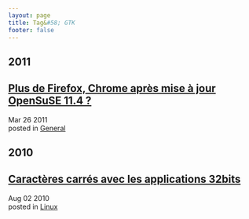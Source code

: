 ```yaml
---
layout: page
title: Tag&#58; GTK
footer: false
---
```


<div id="blog-archives" class="category">
<h2>2011</h2>

<article>
<h1><a href="/2011/03/26/plus-de-firefox-chrome-apres-mise-a-jour-opensuse-11-4/index.html">Plus de Firefox, Chrome après mise à jour OpenSuSE 11.4 ?</a></h1>
<time datetime="2011-03-26T00:00:00-06:00" pubdate><span class='month'>Mar</span> <span class='day'>26</span> <span class='year'>2011</span></time>
<footer>
<span class="categories">posted in 
<a href='/categories/general/'>General</a></span>
</footer>
</article>
<h2>2010</h2>

<article>
<h1><a href="/2010/08/02/caracteres-carres-avec-les-applications-32bits/index.html">Caractères carrés avec les applications 32bits</a></h1>
<time datetime="2010-08-02T00:00:00-06:00" pubdate><span class='month'>Aug</span> <span class='day'>02</span> <span class='year'>2010</span></time>
<footer>
<span class="categories">posted in 
<a href='/categories/linux/'>Linux</a></span>
</footer>
</article>
</div>
